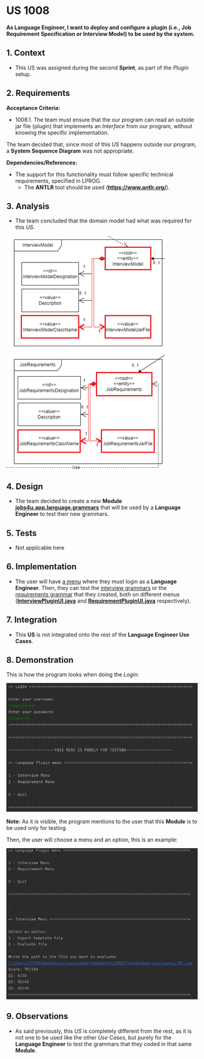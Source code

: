 # US 1008

**As Language Engineer, I want to deploy and configure a plugin (i.e., Job Requirement Specification or Interview Model) to be used by the system.**

## 1. Context

* This US was assigned during the second **Sprint**, as part of the *Plugin* setup.

## 2. Requirements

**Acceptance Criteria:**

* 1008.1. The team must ensure that the our program can read an outside jar file (plugin) that implements an *Interface* from our program, without knowing the specific implementation.

The team decided that, since most of this *US* happens outside our program, a **System Sequence Diagram** was not appropriate.

**Dependencies/References:**

*  The support for this functionality must follow specific technical requirements, specified in LPROG. 
   * The **ANTLR** tool should be used (**https://www.antlr.org/**).

## 3. Analysis

* The team concluded that the domain model had what was required for this *US*.

![domain model section](image_files/domain_model_partial.png)

## 4. Design

* The team decided to create a new **Module** [**jobs4u.app.language.grammars**](../../../../jobs4u.app.language.grammars) that will be used by a **Language Engineer** to test their new grammars.

## 5. Tests

* Not applicable here

## 6. Implementation

* The user will have [a menu](../../../../jobs4u.app.language.grammars/src/main/java/jobs4u/app/language/grammar/LanguageApp.java) where they must login as a **Language Engineer**. Then, they can test the [interview grammars](../../../../jobs4u.app.language.grammars/src/main/antlr/interview) or the [requirements grammar](../../../../jobs4u.app.language.grammars/src/main/antlr/requirements) that they created, both on different menus ([**InterviewPluginUI.java**](../../../../jobs4u.app.language.grammars/src/main/java/jobs4u/app/language/grammar/presentation/languagePlugin/menu/interview/InterviewPluginUI.java) and [**RequirementPluginUI.java**](../../../../jobs4u.app.language.grammars/src/main/java/jobs4u/app/language/grammar/presentation/languagePlugin/menu/requirements/RequirementPluginUI.java) respectively).

## 7. Integration

* This **US** is not integrated onto the rest of the **Language Engineer Use Cases**.

## 8. Demonstration

This is how the program looks when doing the *Login*:

![login](image_files/demonstration/demonstration_login.png)

**Note:** As it is visible, the program mentions to the user that this **Module** is to be used only for testing.

Then, the user will choose a menu and an option, this is an example:

![interview_evaluate](image_files/demonstration/demonstration_interview_evaluate_example.png)

## 9. Observations

* As said previously, this *US* is completely different from the rest, as it is not one to be used like the other *Use Cases*, but purely for the **Language Engineer** to test the grammars that they coded in that same **Module**.